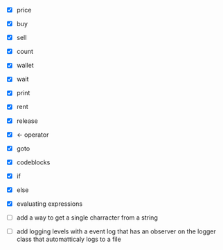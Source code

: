 - [x] price
- [x] buy
- [x] sell
- [x] count
- [x] wallet
- [x] wait
- [x] print
- [x] rent
- [x] release
- [x] <- operator
- [x] goto
- [x] codeblocks
- [x] if
- [x] else
- [x] evaluating expressions
- [ ] add a way to get a single charracter from a string

- [ ] add logging levels with a event log that has an observer on the logger class that automatticaly logs to a file